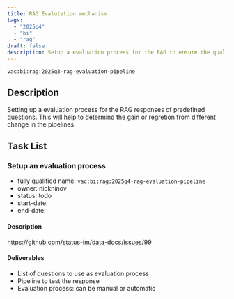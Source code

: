 ```yaml
---
title: RAG Evalutation mechanism
tags:
  - "2025q4"
  - "bi"
  - "rag"
draft: false
description: Setup a evaluation process for the RAG to ensure the quality of result.
---
```


`vac:bi:rag:2025q3-rag-evaluation-pipeline`

## Description

Setting up a evaluation process for the RAG responses of predefined questions. This will help to determind the gain or regretion from different change in the pipelines.

## Task List

### Setup an evaluation process

* fully qualified name: `vac:bi:rag:2025q4-rag-evaluation-pipeline`
* owner: nickninov
* status: todo
* start-date:
* end-date:

#### Description

https://github.com/status-im/data-docs/issues/99

#### Deliverables

* List of questions to use as evaluation process
* Pipeline to test the response
* Evaluation process: can be manual or automatic
